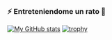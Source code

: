 ### ⚡ Entreteniendome un rato :beginner:

[![My GitHub stats](https://github-readme-stats.vercel.app/api?username=any7dev&include_all_commits&show_icons=true&theme=flag-india)](https://github.com/any7dev)
[![trophy](https://github-profile-trophy.vercel.app/?username=any7dev&rank=-?&margin-w=5)](https://github.com/any7dev)




